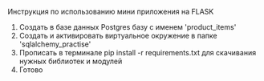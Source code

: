 Инструкция по использованию мини приложения на FLASK

1. Создать в базе данных Postgres базу с именем 'product_items'
2. Создать и активировать виртуальное окружение в папке 'sqlalchemy_practise'
3. Прописать в терминале pip install -r requirements.txt для скачивания нужных библиотек и модулей
4. Готово